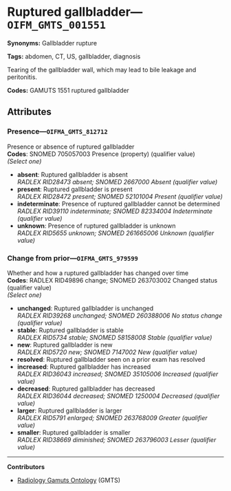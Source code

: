 # Ruptured gallbladder—`OIFM_GMTS_001551`

**Synonyms:** Gallbladder rupture

**Tags:** abdomen, CT, US, gallbladder, diagnosis

Tearing of the gallbladder wall, which may lead to bile leakage and peritonitis.

**Codes:** GAMUTS 1551 ruptured gallbladder

## Attributes

### Presence—`OIFMA_GMTS_812712`

Presence or absence of ruptured gallbladder  
**Codes**: SNOMED 705057003 Presence (property) (qualifier value)  
*(Select one)*

- **absent**: Ruptured gallbladder is absent  
_RADLEX RID28473 absent; SNOMED 2667000 Absent (qualifier value)_
- **present**: Ruptured gallbladder is present  
_RADLEX RID28472 present; SNOMED 52101004 Present (qualifier value)_
- **indeterminate**: Presence of ruptured gallbladder cannot be determined  
_RADLEX RID39110 indeterminate; SNOMED 82334004 Indeterminate (qualifier value)_
- **unknown**: Presence of ruptured gallbladder is unknown  
_RADLEX RID5655 unknown; SNOMED 261665006 Unknown (qualifier value)_

### Change from prior—`OIFMA_GMTS_979599`

Whether and how a ruptured gallbladder has changed over time  
**Codes**: RADLEX RID49896 change; SNOMED 263703002 Changed status (qualifier value)  
*(Select one)*

- **unchanged**: Ruptured gallbladder is unchanged  
_RADLEX RID39268 unchanged; SNOMED 260388006 No status change (qualifier value)_
- **stable**: Ruptured gallbladder is stable  
_RADLEX RID5734 stable; SNOMED 58158008 Stable (qualifier value)_
- **new**: Ruptured gallbladder is new  
_RADLEX RID5720 new; SNOMED 7147002 New (qualifier value)_
- **resolved**: Ruptured gallbladder seen on a prior exam has resolved  
- **increased**: Ruptured gallbladder has increased  
_RADLEX RID36043 increased; SNOMED 35105006 Increased (qualifier value)_
- **decreased**: Ruptured gallbladder has decreased  
_RADLEX RID36044 decreased; SNOMED 1250004 Decreased (qualifier value)_
- **larger**: Ruptured gallbladder is larger  
_RADLEX RID5791 enlarged; SNOMED 263768009 Greater (qualifier value)_
- **smaller**: Ruptured gallbladder is smaller  
_RADLEX RID38669 diminished; SNOMED 263796003 Lesser (qualifier value)_

---

**Contributors**

- [Radiology Gamuts Ontology](https://gamuts.net/) (GMTS)